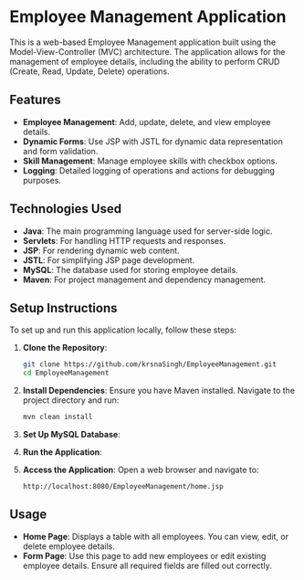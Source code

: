 # Employee Management Application

This is a web-based Employee Management application built using the Model-View-Controller (MVC) architecture. The application allows for the management of employee details, including the ability to perform CRUD (Create, Read, Update, Delete) operations.

## Features

- **Employee Management**: Add, update, delete, and view employee details.
- **Dynamic Forms**: Use JSP with JSTL for dynamic data representation and form validation.
- **Skill Management**: Manage employee skills with checkbox options.
- **Logging**: Detailed logging of operations and actions for debugging purposes.

## Technologies Used

- **Java**: The main programming language used for server-side logic.
- **Servlets**: For handling HTTP requests and responses.
- **JSP**: For rendering dynamic web content.
- **JSTL**: For simplifying JSP page development.
- **MySQL**: The database used for storing employee details.
- **Maven**: For project management and dependency management.

## Setup Instructions

To set up and run this application locally, follow these steps:

1. **Clone the Repository**:
   ```bash
   git clone https://github.com/krsnaSingh/EmployeeManagement.git
   cd EmployeeManagement
   ```

2. **Install Dependencies**:
   Ensure you have Maven installed. Navigate to the project directory and run:
   ```bash
   mvn clean install
   ```

3. **Set Up MySQL Database**:

4. **Run the Application**:

5. **Access the Application**:
   Open a web browser and navigate to:
   ```
   http://localhost:8080/EmployeeManagement/home.jsp
   ```

## Usage

- **Home Page**: Displays a table with all employees. You can view, edit, or delete employee details.
- **Form Page**: Use this page to add new employees or edit existing employee details. Ensure all required fields are filled out correctly.

